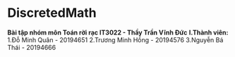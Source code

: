 # DiscretedMath
**Bài tập nhóm môn Toán rời rạc IT3022 - Thầy Trần Vĩnh Đức**
**I.Thành viên:**
1.Đỗ Minh Quân - 20194651
2.Trương Minh Hồng - 20194576
3.Nguyễn Bá Thái - 20194666

